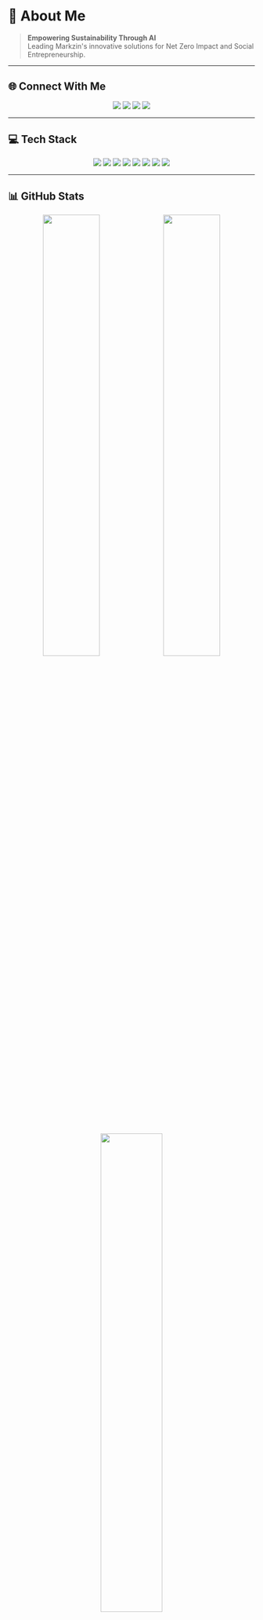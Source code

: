 # 🌟 About Me
> **Empowering Sustainability Through AI**  
Leading Markzin's innovative solutions for Net Zero Impact and Social Entrepreneurship.

---

## 🌐 Connect With Me
<div align="center">
  <a href="https://facebook.com/er.princer"><img src="https://img.shields.io/badge/Facebook-%231877F2.svg?style=for-the-badge&logo=facebook&logoColor=white" /></a>
  <a href="https://instagram.com/er.princer"><img src="https://img.shields.io/badge/Instagram-%23E4405F.svg?style=for-the-badge&logo=instagram&logoColor=white" /></a>
  <a href="https://linkedin.com/in/er-prince"><img src="https://img.shields.io/badge/LinkedIn-%230A66C2.svg?style=for-the-badge&logo=linkedin&logoColor=white" /></a>
  <a href="https://twitter.com/er_prince"><img src="https://img.shields.io/badge/Twitter-%231DA1F2.svg?style=for-the-badge&logo=twitter&logoColor=white" /></a>
</div>

---

## 💻 Tech Stack
<div align="center">
  <img src="https://img.shields.io/badge/Java-%23ED8B00.svg?style=for-the-badge&logo=openjdk&logoColor=white" />
  <img src="https://img.shields.io/badge/PHP-%23777BB4.svg?style=for-the-badge&logo=php&logoColor=white" />
  <img src="https://img.shields.io/badge/Python-%2314354C.svg?style=for-the-badge&logo=python&logoColor=white" />
  <img src="https://img.shields.io/badge/JavaScript-%23F7DF1E.svg?style=for-the-badge&logo=javascript&logoColor=black" />
  <img src="https://img.shields.io/badge/HTML5-%23E34F26.svg?style=for-the-badge&logo=html5&logoColor=white" />
  <img src="https://img.shields.io/badge/CSS3-%231572B6.svg?style=for-the-badge&logo=css3&logoColor=white" />
  <img src="https://img.shields.io/badge/React-%2361DAFB.svg?style=for-the-badge&logo=react&logoColor=black" />
  <img src="https://img.shields.io/badge/Node.js-%2343853D.svg?style=for-the-badge&logo=node.js&logoColor=white" />
</div>

---

## 📊 GitHub Stats
<div align="center">
  <img src="https://github-readme-stats.vercel.app/api?username=er-prince&theme=radical&hide_border=false&include_all_commits=false&count_private=false" width="48%" />
  <img src="https://nirzak-streak-stats.vercel.app/?user=er-prince&theme=radical&hide_border=false" width="48%" />
  <br/>
  <img src="https://github-readme-stats.vercel.app/api/top-langs/?username=er-prince&theme=radical&hide_border=false&include_all_commits=false&count_private=false&layout=compact" width="50%" />
</div>

---

## 🏆 GitHub Trophies
<div align="center">
  <img src="https://github-profile-trophy.vercel.app/?username=er-prince&theme=radical&no-frame=false&no-bg=false&margin-w=4" />
</div>

---

## ✍️ Random Dev Quote
<div align="center">
  <img src="https://quotes-github-readme.vercel.app/api?type=horizontal&theme=radical" />
</div>

---

## 🔝 Top Contributed Repositories
<div align="center">
  <img src="https://github-contributor-stats.vercel.app/api?username=er-prince&limit=5&theme=radical&combine_all_yearly_contributions=true" />
</div>

---

## 🔥 Profile Views
<div align="center">
  <img src="https://visitcount.itsvg.in/api?id=er-prince&icon=0&color=6" alt="Profile Views"/>
</div>

---

### 🛠️ Created With
<div align="center">
  <a href="https://gprm.itsvg.in">
    <img src="https://img.shields.io/badge/GPRM-%2300BFFF.svg?style=for-the-badge&logo=github&logoColor=white" />
  </a>
</div>
